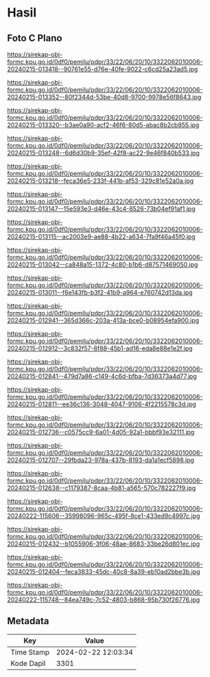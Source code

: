 # Hasil

## Foto C Plano

https://sirekap-obj-formc.kpu.go.id/0df0/pemilu/pdpr/33/22/06/20/10/3322062010006-20240215-013418--90761e55-d76e-40fe-9022-c6cd25a23ad5.jpg

https://sirekap-obj-formc.kpu.go.id/0df0/pemilu/pdpr/33/22/06/20/10/3322062010006-20240215-013352--80f2344d-53be-40d8-9700-9978e56f8643.jpg

https://sirekap-obj-formc.kpu.go.id/0df0/pemilu/pdpr/33/22/06/20/10/3322062010006-20240215-013320--b3ae0a90-acf2-46f6-80d5-abac8b2cb855.jpg

https://sirekap-obj-formc.kpu.go.id/0df0/pemilu/pdpr/33/22/06/20/10/3322062010006-20240215-013248--6d6d30b9-35ef-42f8-ac22-9e46f840b533.jpg

https://sirekap-obj-formc.kpu.go.id/0df0/pemilu/pdpr/33/22/06/20/10/3322062010006-20240215-013218--feca36e5-233f-441b-af53-329c81e52a0a.jpg

https://sirekap-obj-formc.kpu.go.id/0df0/pemilu/pdpr/33/22/06/20/10/3322062010006-20240215-013147--15e593e3-d46e-43c4-8526-73b04ef91af1.jpg

https://sirekap-obj-formc.kpu.go.id/0df0/pemilu/pdpr/33/22/06/20/10/3322062010006-20240215-013115--ac2003e9-ae88-4b22-a634-7fa9f46a45f0.jpg

https://sirekap-obj-formc.kpu.go.id/0df0/pemilu/pdpr/33/22/06/20/10/3322062010006-20240215-013042--ca848a15-1372-4c80-b1b6-d87571469050.jpg

https://sirekap-obj-formc.kpu.go.id/0df0/pemilu/pdpr/33/22/06/20/10/3322062010006-20240215-013011--f6e143fb-b3f2-41b9-a964-e760742d13da.jpg

https://sirekap-obj-formc.kpu.go.id/0df0/pemilu/pdpr/33/22/06/20/10/3322062010006-20240215-012941--365d366c-203a-413a-bce0-b08954efa900.jpg

https://sirekap-obj-formc.kpu.go.id/0df0/pemilu/pdpr/33/22/06/20/10/3322062010006-20240215-012912--3c832f57-8f88-45b1-ad16-eda8e88e1e2f.jpg

https://sirekap-obj-formc.kpu.go.id/0df0/pemilu/pdpr/33/22/06/20/10/3322062010006-20240215-012841--479d7a86-c149-4c6d-bfba-7d36373a4d77.jpg

https://sirekap-obj-formc.kpu.go.id/0df0/pemilu/pdpr/33/22/06/20/10/3322062010006-20240215-012811--ee36c136-3048-4047-9106-4f2215578c3d.jpg

https://sirekap-obj-formc.kpu.go.id/0df0/pemilu/pdpr/33/22/06/20/10/3322062010006-20240215-012736--c0575cc9-6a01-4d05-92a1-bbbf93e32111.jpg

https://sirekap-obj-formc.kpu.go.id/0df0/pemilu/pdpr/33/22/06/20/10/3322062010006-20240215-012707--29fbda23-978a-437b-8193-da1a1ecf5898.jpg

https://sirekap-obj-formc.kpu.go.id/0df0/pemilu/pdpr/33/22/06/20/10/3322062010006-20240215-012638--c1179387-8caa-4b81-a565-570c782227f9.jpg

https://sirekap-obj-formc.kpu.go.id/0df0/pemilu/pdpr/33/22/06/20/10/3322062010006-20240222-115606--35998096-965c-495f-8ce1-433ed9c4997c.jpg

https://sirekap-obj-formc.kpu.go.id/0df0/pemilu/pdpr/33/22/06/20/10/3322062010006-20240215-012432--b1055906-3f06-48ae-8683-33be26d801ec.jpg

https://sirekap-obj-formc.kpu.go.id/0df0/pemilu/pdpr/33/22/06/20/10/3322062010006-20240215-012404--feca3833-45dc-40c8-8a39-eb10ad2bbe3b.jpg

https://sirekap-obj-formc.kpu.go.id/0df0/pemilu/pdpr/33/22/06/20/10/3322062010006-20240222-115748--84ea749c-7c52-4803-b868-95b730f26776.jpg


## Metadata

| Key        | Value               |
| ---------- | ------------------- |
| Time Stamp | 2024-02-22 12:03:34 |
| Kode Dapil | 3301                |




